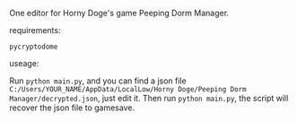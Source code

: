 One editor for Horny Doge's game Peeping Dorm Manager.

requirements:

```
pycryptodome
```

useage:

Run `python main.py`, and you can find a json file `C:/Users/YOUR_NAME/AppData/LocalLow/Horny Doge/Peeping Dorm Manager/decrypted.json`, just edit it.
Then run `python main.py`, the script will recover the json file to gamesave.
